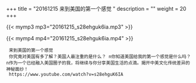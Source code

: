 +++
title = "20161215  来到美国的第一个感觉 "
description = ""
weight = 20
+++

{{< mymp3 mp3="20161215_s28ehguk6ia.mp3" >}}

{{< mymp4 mp4="20161215_s28ehguk6ia.mp4" >}}

     来到美国的第一个感觉 
     你究竟对美国有多了解？美国人最注重的是什么？ n你知道美国给我的第一个感觉是什么吗？ n作为一个已经融入美国圈子的我，将继续与你分享美国生活的点滴。揭开中美文化传统差异的神秘面纱！ 
     https://www.youtube.com/watch?v=s28ehguK6IA 
